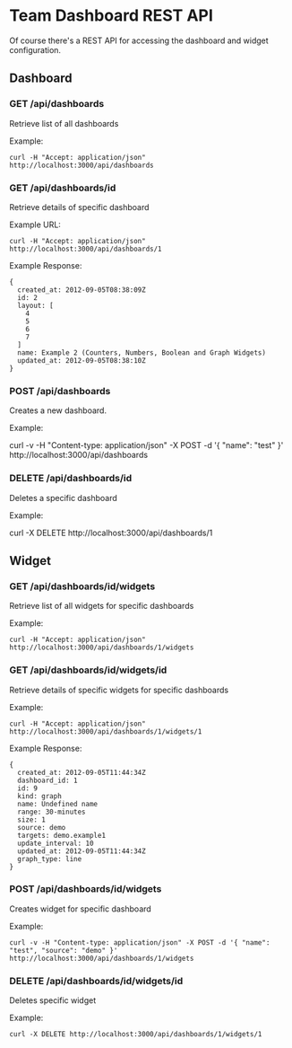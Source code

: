 # Team Dashboard REST API
Of course there's a REST API for accessing the dashboard and widget configuration.

## Dashboard

### GET /api/dashboards
Retrieve list of all dashboards

Example:

    curl -H "Accept: application/json" http://localhost:3000/api/dashboards

### GET /api/dashboards/id
Retrieve details of specific dashboard

Example URL:

    curl -H "Accept: application/json" http://localhost:3000/api/dashboards/1

Example Response:

    {
      created_at: 2012-09-05T08:38:09Z
      id: 2
      layout: [
        4
        5
        6
        7
      ]
      name: Example 2 (Counters, Numbers, Boolean and Graph Widgets)
      updated_at: 2012-09-05T08:38:10Z
    }

### POST /api/dashboards
Creates a new dashboard.

Example:

  curl -v -H "Content-type: application/json" -X POST -d '{ "name": "test" }' http://localhost:3000/api/dashboards

### DELETE /api/dashboards/id
Deletes a specific dashboard

Example:

  curl -X DELETE http://localhost:3000/api/dashboards/1

## Widget


### GET /api/dashboards/id/widgets
Retrieve list of all widgets for specific dashboards

Example:

    curl -H "Accept: application/json" http://localhost:3000/api/dashboards/1/widgets

### GET /api/dashboards/id/widgets/id
Retrieve details of specific widgets for specific dashboards

Example:

    curl -H "Accept: application/json" http://localhost:3000/api/dashboards/1/widgets/1

Example Response:

    {
      created_at: 2012-09-05T11:44:34Z
      dashboard_id: 1
      id: 9
      kind: graph
      name: Undefined name
      range: 30-minutes
      size: 1
      source: demo
      targets: demo.example1
      update_interval: 10
      updated_at: 2012-09-05T11:44:34Z
      graph_type: line
    }

### POST /api/dashboards/id/widgets
Creates widget for specific dashboard

Example:

    curl -v -H "Content-type: application/json" -X POST -d '{ "name": "test", "source": "demo" }' http://localhost:3000/api/dashboards/1/widgets


### DELETE /api/dashboards/id/widgets/id
Deletes specific widget

Example:

    curl -X DELETE http://localhost:3000/api/dashboards/1/widgets/1
